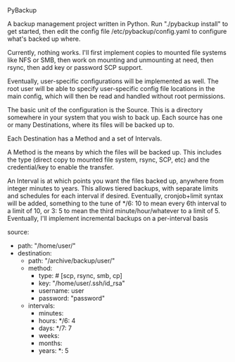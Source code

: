 PyBackup

A backup management project written in Python. Run "./pybackup install" to get started, then edit the config file /etc/pybackup/config.yaml to configure what's backed up where.

Currently, nothing works. I'll first implement copies to mounted file systems like NFS or SMB, then work on mounting and unmounting at need, then rsync, then add key or password SCP support.

Eventually, user-specific configurations will be implemented as well. The root user will be able to specify user-specific config file locations in the main config, which will then be read and handled without root permissions.

The basic unit of the configuration is the Source. This is a directory somewhere in your system that you wish to back up. Each source has one or many Destinations, where its files will be backed up to.

Each Destination has a Method and a set of Intervals.

A Method is the means by which the files will be backed up. This includes the type (direct copy to mounted file system, rsync, SCP, etc) and the credential/key to enable the transfer.

An Interval is at which points you want the files backed up, anywhere from integer minutes to years. This allows tiered backups, with separate limits and schedules for each interval if desired.
    Eventually, cronjob+limit syntax will be added, something to the tune of */6: 10 to mean every 6th interval to a limit of 10, or 3: 5 to mean the third minute/hour/whatever to a limit of 5.
    Eventually, I'll implement incremental backups on a per-interval basis


source:
  - path: "/home/user/"
  - destination:
    - path: "/archive/backup/user/"
    - method:
      - type: # [scp, rsync, smb, cp]
      - key: "/home/user/.ssh/id_rsa"
      - username: user
      - password: "password"
    - intervals:
      - minutes:
      - hours: */6: 4
      - days: */7: 7
      - weeks: 
      - months:
      - years: *: 5